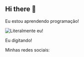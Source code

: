## Hi there 👋

Eu estou aprendendo programação!


![Literalmente eu!](https://blogger.googleusercontent.com/img/b/R29vZ2xl/AVvXsEjiJk5y0DpnJDyxDsM_TH4Mz6qPMFgHL8i5rPxPF-CT9xSvO75ZFZPkP0X3iC29pRF7Q8XjPu-Z95Obl1Su0grt13g3Gq7hoE8sUx4SvZ6_pdj4xAlNofDJzOMgypblR2rEsqHQHxAtvIE0/s400/INFINITYMONKEY03.jpg)

Eu digitando!

Minhas redes sociais:

<!--
**Eddscafe/Eddscafe** is a ✨ _special_ ✨ repository because its `README.md` (this file) appears on your GitHub profile.

Here are some ideas to get you started:

- 🔭 I’m currently working on ...
- 🌱 I’m currently learning ...
- 👯 I’m looking to collaborate on ...
- 🤔 I’m looking for help with ...
- 💬 Ask me about ...
- 📫 How to reach me: ...
- 😄 Pronouns: ...
- ⚡ Fun fact: ...
-->
